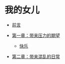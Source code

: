 # 我的女儿

* [前言](README.md)

* [第一章：带来压力的期望](chapter1/expectations.md)
  * [快乐](chapter1/happyness.md)
* [第二章：带来混乱的日常](chapter2/daytoday.md)

